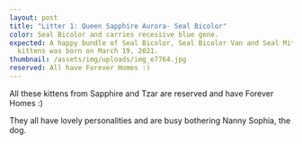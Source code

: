 ```yaml
---
layout: post
title: "Litter 1: Queen Sapphire Aurora- Seal Bicolor"
color: Seal Bicolor and carries recessive blue gene.
expected: A happy bundle of Seal Bicolor, Seal Bicolor Van and Seal Mitted
  kittens was born on March 19, 2021.
thumbnail: /assets/img/uploads/img_e7764.jpg
reserved: All have Forever Homes :)
---
```

All these kittens from Sapphire and Tzar are reserved and have Forever Homes :)

They all have lovely personalities and are busy bothering Nanny Sophia, the dog.